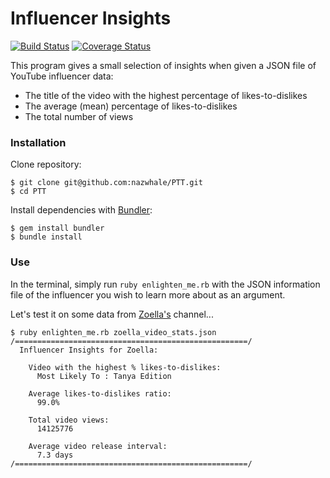 # Influencer Insights
[![Build Status](https://travis-ci.org/nazwhale/PTT.svg?branch=master)](https://travis-ci.org/nazwhale/PTT)
[![Coverage Status](https://coveralls.io/repos/github/nazwhale/PTT/badge.svg?branch=master)](https://coveralls.io/github/nazwhale/PTT?branch=master)

This program gives a small selection of insights when given a JSON file of YouTube influencer data:

- The title of the video with the highest percentage of likes-to-dislikes
- The average (mean) percentage of likes-to-dislikes
- The total number of views

### Installation
Clone repository:

```
$ git clone git@github.com:nazwhale/PTT.git
$ cd PTT
```
Install dependencies with [Bundler](http://bundler.io/):
```
$ gem install bundler     
$ bundle install
```

### Use

In the terminal, simply run `ruby enlighten_me.rb` with the JSON information file of the influencer you wish to learn more about as an argument.

Let's test it on some data from [Zoella's](https://www.youtube.com/user/zoella280390?gl=GB&hl=en-GB) channel...

```
$ ruby enlighten_me.rb zoella_video_stats.json
/====================================================/
  Influencer Insights for Zoella:

    Video with the highest % likes-to-dislikes:
      Most Likely To : Tanya Edition

    Average likes-to-dislikes ratio:
      99.0%

    Total video views:
      14125776

    Average video release interval:
      7.3 days
/====================================================/
